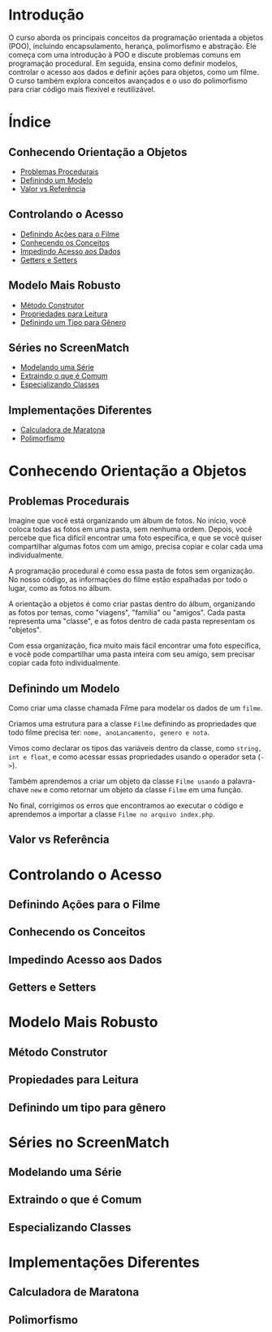 # Introdução

O curso aborda os principais conceitos da programação orientada a objetos (POO), incluindo encapsulamento, herança, polimorfismo e abstração. Ele começa com uma introdução à POO e discute problemas comuns em programação procedural. Em seguida, ensina como definir modelos, controlar o acesso aos dados e definir ações para objetos, como um filme. O curso também explora conceitos avançados e o uso do polimorfismo para criar código mais flexível e reutilizável.

# Índice

## Conhecendo Orientação a Objetos
- [Problemas Procedurais](#problemas-procedurais)
- [Definindo um Modelo](#definindo-um-modelo)
- [Valor vs Referência](#valor-vs-referência)

## Controlando o Acesso
- [Definindo Ações para o Filme](#definindo-ações-para-o-filme)
- [Conhecendo os Conceitos](#conhecendo-os-conceitos)
- [Impedindo Acesso aos Dados](#impedindo-acesso-aos-dados)
- [Getters e Setters](#getters-e-setters)

## Modelo Mais Robusto
- [Método Construtor](#método-construtor)
- [Propriedades para Leitura](#propriedades-para-leitura)
- [Definindo um Tipo para Gênero](#definindo-um-tipo-para-gênero)

## Séries no ScreenMatch
- [Modelando uma Série](#modelando-uma-série)
- [Extraindo o que é Comum](#extraindo-o-que-é-comum)
- [Especializando Classes](#especializando-classes)

## Implementações Diferentes
- [Calculadora de Maratona](#calculadora-de-maratona)
- [Polimorfismo](#polimorfismo)

##

# Conhecendo Orientação a Objetos

## Problemas Procedurais

Imagine que você está organizando um álbum de fotos. No início, você coloca todas as fotos em uma pasta, sem nenhuma ordem. Depois, você percebe que fica difícil encontrar uma foto específica, e que se você quiser compartilhar algumas fotos com um amigo, precisa copiar e colar cada uma individualmente.

A programação procedural é como essa pasta de fotos sem organização. No nosso código, as informações do filme estão espalhadas por todo o lugar, como as fotos no álbum.

A orientação a objetos é como criar pastas dentro do álbum, organizando as fotos por temas, como "viagens", "família" ou "amigos". Cada pasta representa uma "classe", e as fotos dentro de cada pasta representam os "objetos".

Com essa organização, fica muito mais fácil encontrar uma foto específica, e você pode compartilhar uma pasta inteira com seu amigo, sem precisar copiar cada foto individualmente.

## Definindo um Modelo

Como criar uma classe chamada Filme para modelar os dados de um `filme`.

Criamos uma estrutura para a classe `Filme` definindo as propriedades que todo filme precisa ter: `nome, anoLancamento, genero e nota`.

Vimos como declarar os tipos das variáveis dentro da classe, como `string, int e float`, e como acessar essas propriedades usando o operador seta (`->`).

Também aprendemos a criar um objeto da classe `Filme usando` a palavra-chave `new` e como retornar um objeto da classe `Filme` em uma função.

No final, corrigimos os erros que encontramos ao executar o código e aprendemos a importar a classe `Filme no arquivo index.php`.

## Valor vs Referência

# Controlando o Acesso

## Definindo Ações para o Filme

## Conhecendo os Conceitos

## Impedindo Acesso aos Dados

## Getters e Setters

# Modelo Mais Robusto

## Método Construtor

## Propiedades para Leitura

## Definindo um tipo para gênero

# Séries no ScreenMatch

## Modelando uma Série

## Extraindo o que é Comum

## Especializando Classes

# Implementações Diferentes

## Calculadora de Maratona

## Polimorfismo